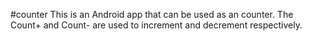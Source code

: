 #counter
This is an Android app that can be used as an counter.
The Count+ and Count- are used to increment and decrement respectively.